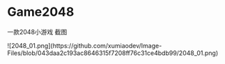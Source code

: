 # Game2048
一款2048小游戏
截图
</p>
![2048_01.png](https://github.com/xumiaodev/Image-Files/blob/043daa2c193ac8646315f7208ff76c31ce4bdb99/2048_01.png)
